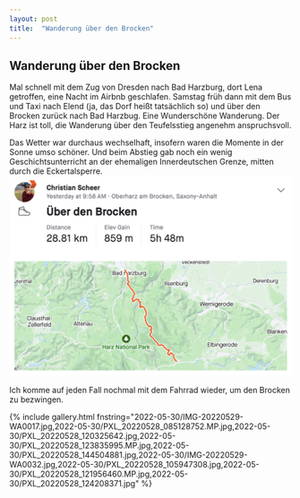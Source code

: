 ```yaml
---
layout: post
title:  "Wanderung über den Brocken"
---
```


## Wanderung über den Brocken
Mal schnell mit dem Zug von Dresden nach Bad Harzburg, dort Lena getroffen, eine Nacht im Airbnb geschlafen. Samstag früh dann mit dem Bus und Taxi nach Elend (ja, das Dorf heißt tatsächlich so) und über den Brocken zurück nach Bad Harzbug. Eine Wunderschöne Wanderung. Der Harz ist toll, die Wanderung über den Teufelsstieg angenehm anspruchsvoll.

Das Wetter war durchaus wechselhaft, insofern waren die Momente in der Sonne umso schöner. Und beim Abstieg gab noch ein wenig Geschichtsunterricht an der ehemaligen Innerdeutschen Grenze, mitten durch die Eckertalsperre.
![](/assets/brocken_strava.png)

Ich komme auf jeden Fall nochmal mit dem Fahrrad wieder, um den Brocken zu bezwingen.

{% include gallery.html fnstring="2022-05-30/IMG-20220529-WA0017.jpg,2022-05-30/PXL_20220528_085128752.MP.jpg,2022-05-30/PXL_20220528_120325642.jpg,2022-05-30/PXL_20220528_123835995.MP.jpg,2022-05-30/PXL_20220528_144504881.jpg,2022-05-30/IMG-20220529-WA0032.jpg,2022-05-30/PXL_20220528_105947308.jpg,2022-05-30/PXL_20220528_121956460.MP.jpg,2022-05-30/PXL_20220528_124208371.jpg" %} 
